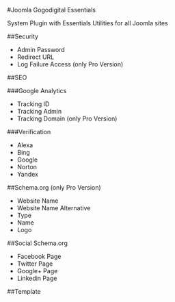 #Joomla Gogodigital Essentials

System Plugin with Essentials Utilities for all Joomla sites

##Security

 - Admin Password
 - Redirect URL
 - Log Failure Access (only Pro Version)

##SEO

###Google Analytics

 - Tracking ID
 - Tracking Admin
 - Tracking Domain (only Pro Version)
 
###Verification

 - Alexa
 - Bing
 - Google
 - Norton
 - Yandex

##Schema.org (only Pro Version)

 - Website Name
 - Website Name Alternative
 - Type
 - Name
 - Logo

##Social Schema.org

 - Facebook Page
 - Twitter Page
 - Google+ Page
 - Linkedin Page

##Template

